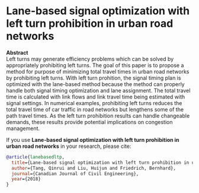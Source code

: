 # Lane-based signal optimization with left turn prohibition in urban road networks

**Abstract**  
Left turns may generate efficiency problems which can be solved by appropriately prohibiting left turns. The goal of this paper is to propose a method for purpose of minimizing total travel times in urban road networks by prohibiting left turns. With left turn prohition, the signal timing plan is optimized with the lane-based method because the method can properly handle both signal timing optimization and lane assignment. The total travel time is calculated with link flows and link travel time being estimated with signal settings. In numerical examples, prohibiting left turns reduces the total travel time of car traffic in road networks but lengthens some of the path travel times. As the left turn prohibition results can handle changeable demands, these results provide potential implications on congestion management.


If you use **Lane-based signal optimization with left turn prohibition in urban road networks** in your research, please cite:
```bibtex
@article{lanebasedltp,
  title={Lane-based signal optimization with left turn prohibition in urban road networks},
  author={Tang, Qinrui and Liu, Huijun and Friedrich, Bernhard},
  journal={Canadian Journal of Civil Engineering},
  year={2018}
}
```
